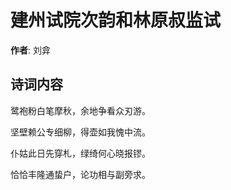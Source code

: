 # 建州试院次韵和林原叔监试

**作者**: 刘弇

## 诗词内容

鹭袍粉白笔摩秋，余地争看众刃游。

坚壁赖公专细柳，得壶如我愧中流。

仆姑此日先穿札，绿绮何心晓报镠。

恰恰丰隆通蛰户，论功相与副旁求。

